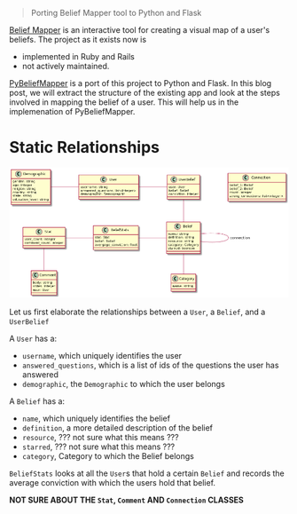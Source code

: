 > Porting Belief Mapper tool to Python and Flask

[Belief Mapper](https://github.com/antonow/belief-mapper) is an interactive tool for creating a visual
map of a user's beliefs. The project as it exists now is
    
* implemented in Ruby and Rails
* not actively maintained.

[PyBeliefMapper](https;//github.com/racingicemen) is a port of this project to Python and Flask. In this 
blog post, we will extract the structure of the existing app and look at the steps involved in mapping 
the belief of a user. This will help us in the implemenation of PyBeliefMapper.

# Static Relationships
![image](/static/belief-mapper-class-diagram.png)

Let us first elaborate the relationships between a ```User```, a ```Belief```, and a ```UserBelief```

A ```User``` has a:

* ```username```, which uniquely identifies the user
* ```answered_questions```, which is a list of ids of the questions the user has answered
* ```demographic```, the ```Demographic``` to which the user belongs

A ```Belief``` has a:

* ```name```, which uniquely identifies the belief
* ```definition```, a more detailed description of the belief
* ```resource```, ??? not sure what this means ???
* ```starred```, ??? not sure what this means ???
* ```category```, Category to which the Belief belongs

```BeliefStats``` looks at all the ```User```s that hold a certain ```Belief``` and records the average
conviction with which the users hold that belief.

**NOT SURE ABOUT THE ```Stat```, ```Comment``` AND ```Connection``` CLASSES**

<!-- A ```Belief``` belongs to exactly one ```Category```, while a ```Category``` might have one or more 
```Belief```s

![image](/static/category-belief.png)

Similarly, a ```User``` belongs to exactly one ```Demographic```, while a ```Demographic``` has multiple
```User```s

![image](/static/user-demographic.png)

Now for the fun part. A ```User``` holds a set of ```Belief```s, and each ```Belief``` has a score. The
user's belief is mapped based on this score

![image](/static/user-beliefs.png) -->